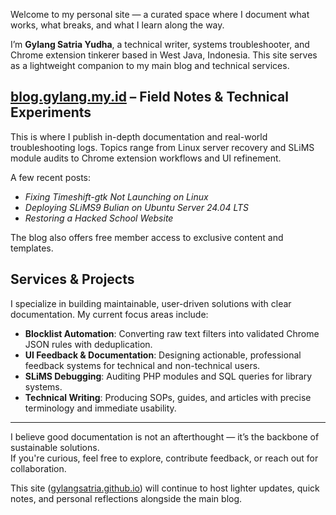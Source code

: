 
Welcome to my personal site — a curated space where I document what works, what breaks, and what I learn along the way.

I’m **Gylang Satria Yudha**, a technical writer, systems troubleshooter, and Chrome extension tinkerer based in West Java, Indonesia. This site serves as a lightweight companion to my main blog and technical services.

## [blog.gylang.my.id](https://blog.gylang.my.id) – Field Notes & Technical Experiments

This is where I publish in-depth documentation and real-world troubleshooting logs. Topics range from Linux server recovery and SLiMS module audits to Chrome extension workflows and UI refinement.

A few recent posts:

- *Fixing Timeshift-gtk Not Launching on Linux*
- *Deploying SLiMS9 Bulian on Ubuntu Server 24.04 LTS*
- *Restoring a Hacked School Website*

The blog also offers free member access to exclusive content and templates.

## Services & Projects

I specialize in building maintainable, user-driven solutions with clear documentation. My current focus areas include:

- **Blocklist Automation**: Converting raw text filters into validated Chrome JSON rules with deduplication.
- **UI Feedback & Documentation**: Designing actionable, professional feedback systems for technical and non-technical users.
- **SLiMS Debugging**: Auditing PHP modules and SQL queries for library systems.
- **Technical Writing**: Producing SOPs, guides, and articles with precise terminology and immediate usability.

---

I believe good documentation is not an afterthought — it’s the backbone of sustainable solutions.  
If you're curious, feel free to explore, contribute feedback, or reach out for collaboration.

This site ([gylangsatria.github.io](https://gylangsatria.github.io)) will continue to host lighter updates, quick notes, and personal reflections alongside the main blog.
